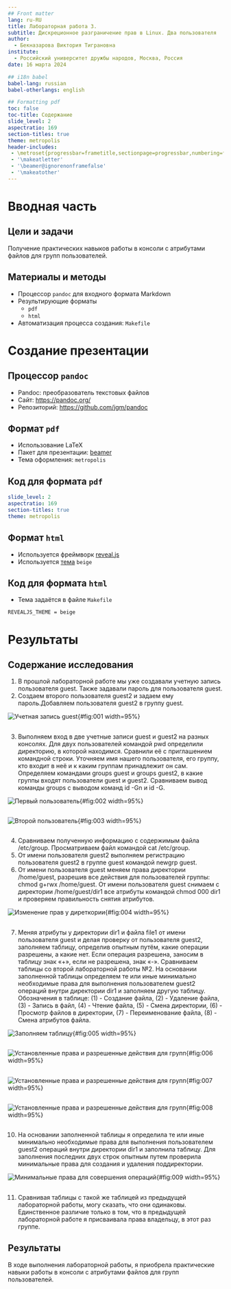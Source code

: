```yaml
---
## Front matter
lang: ru-RU
title: Лабораторная работа 3.
subtitle: Дискреционное разграничение прав в Linux. Два пользователя
author:
  - Бекназарова Виктория Тиграновна
institute:
  - Российский университет дружбы народов, Москва, Россия
date: 16 марта 2024

## i18n babel
babel-lang: russian
babel-otherlangs: english

## Formatting pdf
toc: false
toc-title: Содержание
slide_level: 2
aspectratio: 169
section-titles: true
theme: metropolis
header-includes:
 - \metroset{progressbar=frametitle,sectionpage=progressbar,numbering=fraction}
 - '\makeatletter'
 - '\beamer@ignorenonframefalse'
 - '\makeatother'
---
```



# Вводная часть
## Цели и задачи

Получение практических навыков работы в консоли с атрибутами файлов для групп пользователей.
## Материалы и методы

- Процессор `pandoc` для входного формата Markdown
- Результирующие форматы
	- `pdf`
	- `html`
- Автоматизация процесса создания: `Makefile`

# Создание презентации

## Процессор `pandoc`

- Pandoc: преобразователь текстовых файлов
- Сайт: <https://pandoc.org/>
- Репозиторий: <https://github.com/jgm/pandoc>

## Формат `pdf`

- Использование LaTeX
- Пакет для презентации: [beamer](https://ctan.org/pkg/beamer)
- Тема оформления: `metropolis`

## Код для формата `pdf`

```yaml
slide_level: 2
aspectratio: 169
section-titles: true
theme: metropolis
```

## Формат `html`

- Используется фреймворк [reveal.js](https://revealjs.com/)
- Используется [тема](https://revealjs.com/themes/) `beige`

## Код для формата `html`

- Тема задаётся в файле `Makefile`

```make
REVEALJS_THEME = beige 
```
# Результаты

## Содержание исследования


1. В прошлой лабораторной работе мы уже создавали учетную запись пользователя guest. Также задавали пароль для пользователя guest.
2. Создаем второго пользователя guest2 и задаем ему пароль.Добавляем пользователя guest2 в группу guest. 

![Учетная запись guest](image/1.png){#fig:001 width=95%}

## 
3. Выполняем вход в две учетные записи guest и guest2 на разных консолях. Для двух пользователей командой pwd определили директорию, в которой находимся. Сравнили её с приглашением командной строки. Уточняем имя нашего пользователя, его группу, кто входит в неё и к каким группам принадлежит он сам. Определяем командами groups guest и groups guest2, в какие группы входят пользователи guest и guest2. Сравниваем вывод команды groups с выводом команд
id -Gn и id -G.


![Первый пользователь](image/2.png){#fig:002 width=95%}


##


![Второй пользователь](image/3.png){#fig:003 width=95%}


##
4. Сравниваем полученную информацию с содержимым файла /etc/group. Просматриваем файл командой cat /etc/group.
5. От имени пользователя guest2 выполняем регистрацию пользователя guest2 в группе guest командой newgrp guest. 
6. От имени пользователя guest меняем права директории /home/guest, разрешив все действия для пользователей группы: chmod g+rwx /home/guest. От имени пользователя guest снимаем с директории /home/guest/dir1 все атрибуты командой chmod 000 dir1 и проверяем правильность снятия атрибутов. 

![Изменение прав у диреткории](image/4.png){#fig:004 width=95%}
##


7. Меняя атрибуты у директории dir1 и файла file1 от имени пользователя guest и делая проверку от пользователя guest2, заполняем таблицу, определив опытным путём, какие операции разрешены, а какие нет. Если операция разрешена, заносим в таблицу знак «+», если не разрешена, знак «-». Сравниваем таблицы со второй лабораторной работы №2. На основании заполненной таблицы определяем те или иные минимально необходимые права для выполнения пользователем guest2 операций внутри директории dir1 и заполняем другую таблицу. Обозначения в таблице: (1) - Создание файла, (2) - Удаление файла, (3) - Запись в файл, (4) - Чтение файла, (5) - Смена директории, (6) - Просмотр файлов в директории, (7) - Переименование файла, (8) - Смена атрибутов файла. 

![Заполняем таблицу](image/5.png){#fig:005 width=95%}


##


![Установленные права и разрешенные действия для групп](image/6.png){#fig:006 width=95%}


##


![Установленные права и разрешенные действия для групп](image/7.png){#fig:007 width=95%}

##


![Установленные права и разрешенные действия для групп](image/8.png){#fig:008 width=95%}

##


10. На основании заполненной таблицы я определила те или иные минимально необходимые права для выполнения пользователем guest2 операций внутри директории dir1 и заполнила таблицу. Для заполнения последних двух строк опытным путем проверила минимальные права для создания и удаления поддиректории. 

![Минимальные права для совершения операций](image/9.png){#fig:009 width=95%}

##

11. Сравнивая таблицы с такой же таблицей из предыдущей лабораторной работы, могу сказать, что они одинаковы. Единственное различие только в том, что в предыдущей лабораторной работе я присваивала права владельцу, в этот раз группе. 
## Результаты

В ходе выполнения лабораторной работы, я приобрела практические навыки работы в консоли с атрибутами файлов для групп пользователей. 

